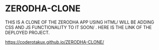 # ZERODHA-CLONE

THIS IS A CLONE OF THE ZERODHA APP USING HTML/
WILL BE ADDING CSS AND JS FUNCTIONALITY TO IT SOON/
.
HERE IS THE LINK OF THE DEPLOYED PROJECT.

 https://coderotakux.github.io/ZERODHA-CLONE/

